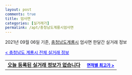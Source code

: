 ```yaml
---
layout: post
comments: true
title: 엄사면
categories: [실거래가]
permalink: /apt/충청남도계룡시엄사면
---
```


2021년 09월 06일 기준, <a href="/apt/충청남도계룡시">충청남도계룡시</a> 엄사면 한달간 실거래 정보

<a style="color: blue;" href="/apt/충청남도계룡시">< 충청남도 계룡시 전체 실거래 정보</a>
<!---- start ---->
<table>
  <tr>
    <td colspan="4" style="font-weight: bold;"><a href="/apt/충청남도계룡시엄사면{name_without_space}">오늘 등록된 실거래 정보가 없습니다</a> &nbsp;&nbsp;&nbsp; <a style="color: blue; font-size: smaller;" href="/apt/충청남도계룡시엄사면{name_without_space}">면적별 최고가 ></a></td>
  </tr>
    
</table>
<!---- end ---->
    